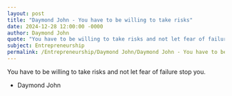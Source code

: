 ```yaml
---
layout: post
title: "Daymond John - You have to be willing to take risks"
date: 2024-12-28 12:00:00 -0000
author: Daymond John
quote: "You have to be willing to take risks and not let fear of failure stop you."
subject: Entrepreneurship
permalink: /Entrepreneurship/Daymond John/Daymond John - You have to be willing to take risks
---
```


You have to be willing to take risks and not let fear of failure stop you.

- Daymond John
